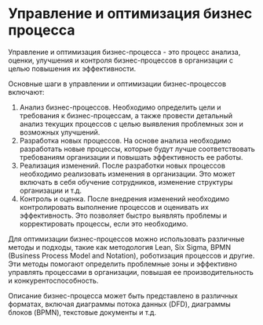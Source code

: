 # Управление и оптимизация бизнес процесса

Управление и оптимизация бизнес-процесса - это процесс анализа, оценки, улучшения и контроля бизнес-процессов в организации с целью повышения их эффективности.

Основные шаги в управлении и оптимизации бизнес-процессов включают:

1. Анализ бизнес-процессов. Необходимо определить цели и требования к бизнес-процессам, а также провести детальный анализ текущих процессов с целью выявления проблемных зон и возможных улучшений.
2. Разработка новых процессов. На основе анализа необходимо разработать новые процессы, которые будут лучше соответствовать требованиям организации и повышать эффективность ее работы.
3. Реализация изменений. После разработки новых процессов необходимо реализовать изменения в организации. Это может включать в себя обучение сотрудников, изменение структуры организации и т.д.
4. Контроль и оценка. После внедрения изменений необходимо контролировать выполнение процессов и оценивать их эффективность. Это позволяет быстро выявлять проблемы и корректировать процессы, если это необходимо.

Для оптимизации бизнес-процессов можно использовать различные методы и подходы, такие как методология Lean, Six Sigma, BPMN (Business Process Model and Notation), роботизация процессов и другие. Эти методы помогают определить проблемные зоны и эффективно управлять процессами в организации, повышая ее производительность и конкурентоспособность.

Описание бизнес-процесса может быть представлено в различных форматах, включая диаграммы потока данных (DFD), диаграммы блоков (BPMN), текстовые документы и т.д.

